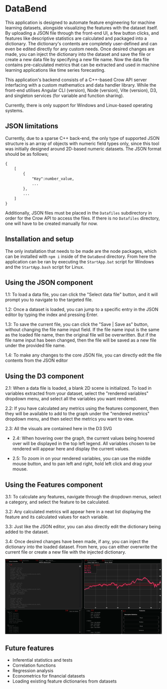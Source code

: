 # DataBend
This application is designed to automate feature engineering for machine learning datasets, alongside visualizing the features with the dataset itself. By uploading a JSON file through the front-end UI, a few button clicks, and features like descriptive statistics are calculated and packaged into a dictionary. The dictionary's contents are completely user-defined and can even be edited directly for any custom needs. Once desired changes are made, you can inject the dictionary into the dataset and save the file or create a new data file by specifying a new file name. Now the data file contains pre-calculated metrics that can be extracted and used in machine learning applications like time series forecasting.




This application's backend consists of a C++-based Crow API server interfacing with a custom mathematics and data handler library. While the front-end utilises Angular CLI (version), Node (version), Vite (version), D3, and singleton services (for variable and function sharing).


Currently, there is only support for Windows and Linux-based operating systems.


## JSON limitations
Currently, due to a sparse C++ back-end, the only type of supported JSON structure is an array of objects with numeric field types only, since this tool was initially designed around 2D-based numeric datasets. The JSON format should be as follows;
```
{
    [
        {
            "Key":number_value,
            ...
        },
        ...
    ]
}
```


 Additionally, JSON files must be placed in the `Datafiles` subdirectory in order for the Crow API to access the files. If there is no `Datafiles` directory, one will have to be created manually for now.

## Installation and setup
The only installation that needs to be made are the node packages, which can be installed with `npm i` inside of the `DataBend` directory. From here the application can be ran by executing the `StartApp.bat` script for Windows and the `StartApp.bash` script for Linux. 

## Using the JSON component
1.1: To load a data file, you can click the "Select data file" button, and it will prompt you to navigate to the targeted file.


1.2: Once a dataset is loaded, you can jump to a specific entry in the JSON editor by typing the index and pressing Enter.


1.3: To save the current file, you can click the "Save | Save as" button, without changing the file name input field. If the file name input is the same as the loaded file name, then the original file will be overwritten. But if the file name input has been changed, then the file will be saved as a new file under the provided file name.


1.4: To make any changes to the core JSON file, you can directly edit the file contents from the JSON editor


## Using the D3 component


2.1: When a data file is loaded, a blank 2D scene is initialized. To load in variables extracted from your dataset, select the "rendered variables" dropdown menu, and select all the variables you want rendered.


2.2: If you have calculated any metrics using the features component, then they will be available to add to the graph under the "rendered metrics" dropdown menu, and then select the metrics you want to view.


2.3: All the visuals are contained here in the D3 SVG
- 2.4: When hovering over the graph, the current values being hovered over will be displayed in the top left legend. All variables chosen to be rendered will appear here and display the current values.


- 2.5: To zoom in on your rendered variables, you can use the middle mouse button, and to pan left and right, hold left click and drag your mouse.


## Using the Features component


3.1: To calculate any features, navigate through the dropdown menus, select a category, and select the feature to be calculated.


3.2: Any calculated metrics will appear here in a neat list displaying the feature and its calculated values for each variable.


3.3: Just like the JSON editor, you can also directly edit the dictionary being added to the dataset. 

3.4: Once desired changes have been made, if any, you can inject the dictionary into the loaded dataset. From here, you can either overwrite the current file or create a new file with the injected dictionary.

![Annotated](annotated.png)


## Future features
- Inferential statistics and tests
- Correlation functions
- Regression analysis
- Econometrics for financial datasets
- Loading existing feature dictionaries from datasets